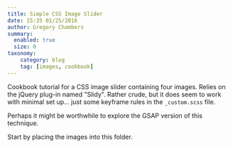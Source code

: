 ```yaml
---
title: Simple CSS Image Slider
date: 15:35 01/25/2016
author: Gregory Chambers
summary:
  enabled: true
  size: 0
taxonomy:
    category: blog
    tag: [images, cookbook]
---
```


Cookbook tutorial for a CSS image slider containing four images. Relies on the
jQuery plug-in named "Slidy". Rather crude, but it does seem to work with minimal set up... just some keyframe rules in the `_custom.scss` file.

Perhaps it might be worthwhile to explore the GSAP version of this technique.

Start by placing the images into this folder.
